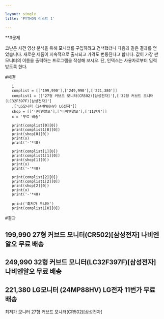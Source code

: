```yaml
---

layout: single
title: 'PYTHON 리스트 1'

---
```


**#문제

코난은 사건 영상 분석을 위해 모니터를 구입하려고 검색했더니 다음과 
같은 결과를 얻었습니다.
새로운 제품이 지속적으로 출시되고 가격도 변동된다고 합니다.
값이 가장 싼 모니터의 이름을 출력하는 프로그램을 작성해 보시오.
단, 인덱스는 사용자로부터 입력받도록 한다.

#해결 
~~~
   1
   complist = [['199,990'],['249,990'],['221,380']]
   complist1 = [['27형 커브드 모니터(CR502)[삼성전자]'],['32형 커브드 모니터(LC32F397F)[삼성전자]'] 
   ,['LG모니터 (24MP88HV) LG전자']]
   shop = [['나비엔알오'],['나비엔알오'],['11번가']]
   x = '무료 배송'
  
   print(complist[0][0]) 
   print(complist1[0][0])
   print(shop[0][0])
   print(x) 
   print('-'*40)

   print(complist[1][0]) 
   print(complist1[1][0])
   print(shop[1][0])
   print(x) 
   print('-'*40)

   print(complist[2][0]) 
   print(complist1[2][0])
   print(shop[2][0])
   print(x)
   print('-'*40)

   print('최저가 모니터')
   print(complist1[0][0])
   ~~~
   
   
#결과

199,990
27형 커브드 모니터(CR502)[삼성전자]
나비엔알오
무료 배송
----------------------------------------
249,990
32형 커브드 모니터(LC32F397F)[삼성전자]
나비엔알오
무료 배송
----------------------------------------
221,380
LG모니터 (24MP88HV) LG전자
11번가
무료 배송
----------------------------------------
최저가 모니터
27형 커브드 모니터(CR502)[삼성전자]
